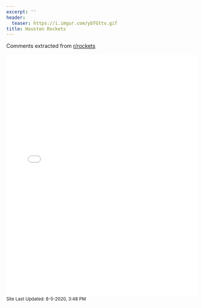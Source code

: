```yaml
---
excerpt: ''
header:
  teaser: https://i.imgur.com/ybTGttv.gif
title: Houston Rockets
---
```


Comments extracted from [r/rockets](https://reddit.com/r/rockets)
<iframe id="igraph" scrolling="no" style="border:none;" seamless="seamless" src="/plots/NBA/HOU.html" height="640" width="100%"></iframe>
<small>Site Last Updated: 8-5-2020, 3:48 PM</small>